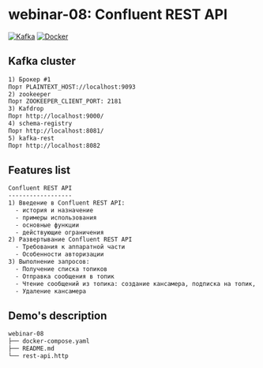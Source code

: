 # webinar-08: Confluent REST API
[![Kafka](https://img.shields.io/badge/Kafka-000000??style=for-the-badge&logo=apachekafka)](https://kafka.apache.org/)
[![Docker](https://img.shields.io/badge/Docker-0E2B62??style=for-the-badge&logo=Docker&logoColor=FFFFFF)](https://www.docker.com/)

## Kafka cluster
```txt
1) Брокер #1
Порт PLAINTEXT_HOST://localhost:9093
2) zookeeper
Порт ZOOKEEPER_CLIENT_PORT: 2181
3) Kafdrop
Порт http://localhost:9000/
4) schema-registry
Порт http://localhost:8081/
5) kafka-rest
Порт http://localhost:8082
```

## Features list
```txt
Confluent REST API
------------------
1) Введение в Confluent REST API: 
  - история и назначение
  - примеры использования
  - основные функции
  - действующие ограничения
2) Развертывание Confluent REST API
  - Требования к аппаратной части
  - Особенности авторизации
3) Выполнение запросов:
  - Получение списка топиков
  - Отправка сообщения в топик
  - Чтение сообщений из топика: создание кансамера, подписка на топик, чтение сообщений из топика
  - Удаление кансамера
```

## Demo's description
```txt
webinar-08
├── docker-compose.yaml
├── README.md
└── rest-api.http
```
